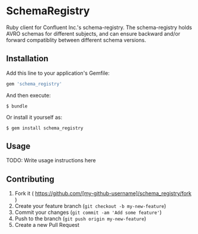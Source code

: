 # SchemaRegistry

Ruby client for Confluent Inc.'s schema-registry. The schema-registry holds AVRO schemas for different
subjects, and can ensure backward and/or forward compatiblity between different schema versions.

## Installation

Add this line to your application's Gemfile:

```ruby
gem 'schema_registry'
```

And then execute:

    $ bundle

Or install it yourself as:

    $ gem install schema_registry

## Usage

TODO: Write usage instructions here

## Contributing

1. Fork it ( https://github.com/[my-github-username]/schema_registry/fork )
2. Create your feature branch (`git checkout -b my-new-feature`)
3. Commit your changes (`git commit -am 'Add some feature'`)
4. Push to the branch (`git push origin my-new-feature`)
5. Create a new Pull Request
